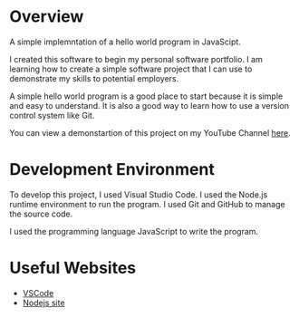 # Overview

A simple implemntation of a hello world program in JavaScipt.

I created this software to begin my personal software portfolio.  I am learning how to create a simple software project that I can use to demonstrate my skills to potential employers.

A simple hello world program is a good place to start because it is simple and easy to understand.  It is also a good way to learn how to use a version control system like Git.

You can view a demonstartion of this project on my YouTube Channel [here](https://youtu.be/kCZWGgfZPzE).

# Development Environment

To develop this project, I used Visual Studio Code.  I used the Node.js runtime environment to run the program.  I used Git and GitHub to manage the source code.

I used the programming language JavaScript to write the program.

# Useful Websites

* [VSCode](https://code.visualstudio.com/)
* [Nodejs site](https://nodejs.org/docs/latest/api/)